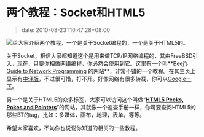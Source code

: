 # 两个教程：Socket和HTML5
>date: 2010-08-23T10:47:28+08:00


![](http://d.wearehugh.com/dih5/johnny_automatic_planet_with_spyglass.png)给大家介绍两个教程，一个是关于Socket编程的，一个是关于HTML5的。


关于Socket，相信大家都知道这个是用来做TCP/IP网络编程的，其由FreeBSD引入，现在，只要你相做网络编程，你必然会使用到它。这里有一个叫**[Beej’s Guide to Network Programming](http://beej.us/guide/bgnet/) 的网站**，非常不错的一个教程。在其主页上显示有[中译版](http://docs.chinalinuxpub.com/doc/pro/is.html)，不过很可惜，打不开。好像网络有很多转载，你可以[Google一下](https://www.google.com.hk/search?hl=zh-CN&source=hp&q=beej+%E7%BD%91%E7%BB%9C%E7%BC%96%E7%A8%8B&btnG=Google+%E6%90%9C%E7%B4%A2)。


另一个是关于HTML5的众多标签，大家可以访问这个叫做“[**HTML5 Peeks, Pokes and Pointers**](http://diveintohtml5.org/peeks-pokes-and-pointers.html)”的网站，其就像一个速查手册一样，你可要查阅HTML5的那些BT的tag，比如：多媒体，画布，地理，表单，等等。


希望大家喜欢，不妨你也说说你知道的相关的一些教程。


